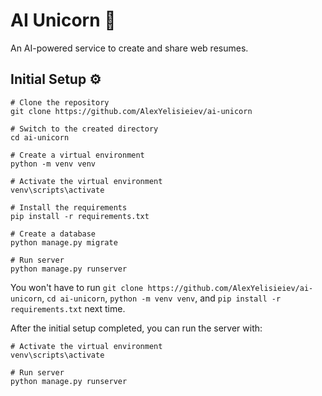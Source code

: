 # AI Unicorn 🦄

An AI-powered service to create and share web resumes.


## Initial Setup ⚙

```pwsh
# Clone the repository
git clone https://github.com/AlexYelisieiev/ai-unicorn

# Switch to the created directory
cd ai-unicorn

# Create a virtual environment
python -m venv venv

# Activate the virtual environment
venv\scripts\activate

# Install the requirements
pip install -r requirements.txt

# Create a database
python manage.py migrate

# Run server
python manage.py runserver
```

You won't have to run `git clone https://github.com/AlexYelisieiev/ai-unicorn`, `cd ai-unicorn`, `python -m venv venv`, and `pip install -r requirements.txt` next time.

After the initial setup completed, you can run the server with:
```pwsh
# Activate the virtual environment
venv\scripts\activate

# Run server
python manage.py runserver
```
